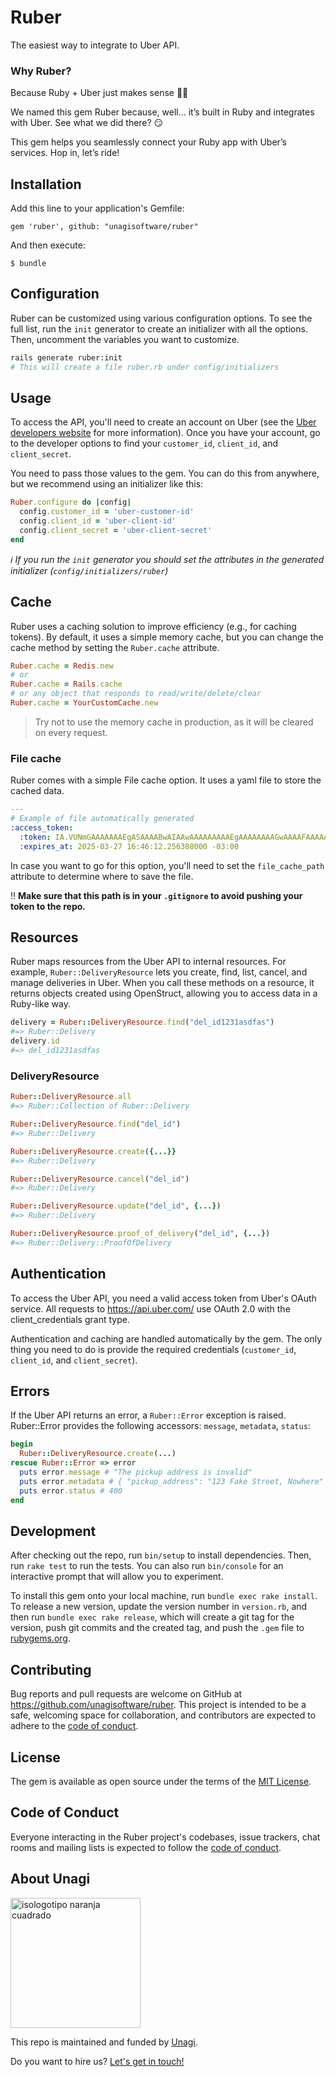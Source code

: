 # Ruber

The easiest way to integrate to Uber API.

### Why Ruber?

Because Ruby + Uber just makes sense 🚗💎

We named this gem Ruber because, well... it’s built in Ruby and integrates with Uber. See what we did there? 😏

This gem helps you seamlessly connect your Ruby app with Uber’s services. Hop in, let’s ride!


## Installation

Add this line to your application's Gemfile:

```
gem 'ruber', github: "unagisoftware/ruber"
```

And then execute:

```
$ bundle
```
## Configuration
Ruber can be customized using various configuration options. To see the full list, run the `init` generator to create an initializer with all the options. Then, uncomment the variables you want to customize.

```bash
rails generate ruber:init
# This will create a file ruber.rb under config/initializers
```

## Usage

To access the API, you'll need to create an account on Uber (see the [Uber developers website](https://developer.uber.com) for more information). Once you have your account, go to the developer options to find your `customer_id`, `client_id`, and `client_secret`.

You need to pass those values to the gem. You can do this from anywhere, but we recommend using an initializer like this:

```ruby
Ruber.configure do |config|
  config.customer_id = 'uber-customer-id'
  config.client_id = 'uber-client-id'
  config.client_secret = 'uber-client-secret'
end
```

_ℹ️ If you run the `init` generator you should set the attributes in the generated initializer (`config/initializers/ruber`)_

## Cache
Ruber uses a caching solution to improve efficiency (e.g., for caching tokens). By default, it uses a simple memory cache,
but you can change the cache method by setting the `Ruber.cache` attribute.

```ruby
Ruber.cache = Redis.new
# or
Ruber.cache = Rails.cache
# or any object that responds to read/write/delete/clear
Ruber.cache = YourCustomCache.new
```

> Try not to use the memory cache in production, as it will be cleared on every request.


### File cache

Ruber comes with a simple File cache option. It uses a yaml file to store the cached data.

```yml
---
# Example of file automatically generated
:access_token:
  :token: IA.VUNmGAAAAAAAEgASAAAABwAIAAwAAAAAAAAAEgAAAAAAAAGwAAAAFAAAAAAADgAQAAQAAAAIAAwAAAAOAAAAhAAAABwAAAAEAAAAEAAAAKbivxMQNu9xZfQn_LJeh75fAAAAcqjQlrRGJjknFRPDLARG0Uj0kIvmkIh7cy_HI8cPjKMP4ja0xAvKLSJ1H9eU1ALQJkExzcMwvMkPyVjpSm-c4Wk1S__oSOK_pkAX1kywZr8sBpP_gtPwBhrz3SF8L6YADAAAALkCO6lUHox2Dp907iQAAABiMGQ4NTgwMy0zOGEwLTQyYjMtODA2ZS03YTRjZjhlMTk2ZWU
  :expires_at: 2025-03-27 16:46:12.256308000 -03:00
```

In case you want to go for this option, you'll need to set the `file_cache_path` attribute to determine where to save the file.

‼️ **Make sure that this path is in your `.gitignore` to avoid pushing your token to the repo.**

## Resources

Ruber maps resources from the Uber API to internal resources. For example, `Ruber::DeliveryResource` lets you create, find, list, cancel, and manage deliveries in Uber. When you call these methods on a resource, it returns objects created using OpenStruct, allowing you to access data in a Ruby-like way.

```ruby
delivery = Ruber::DeliveryResource.find("del_id1231asdfas")
#=> Ruber::Delivery
delivery.id
#=> del_id1231asdfas
```

### DeliveryResource

```ruby
Ruber::DeliveryResource.all
#=> Ruber::Collection of Ruber::Delivery

Ruber::DeliveryResource.find("del_id")
#=> Ruber::Delivery

Ruber::DeliveryResource.create({...}}
#=> Ruber::Delivery

Ruber::DeliveryResource.cancel("del_id")
#=> Ruber::Delivery

Ruber::DeliveryResource.update("del_id", {...})
#=> Ruber::Delivery

Ruber::DeliveryResource.proof_of_delivery("del_id", {...})
#=> Ruber::Delivery::ProofOfDelivery
```

## Authentication
To access the Uber API, you need a valid access token from Uber's OAuth service. All requests to https://api.uber.com/ use OAuth 2.0 with the client_credentials grant type.

Authentication and caching are handled automatically by the gem. The only thing you need to do is provide the required credentials (`customer_id`, `client_id`, and `client_secret`).

## Errors
If the Uber API returns an error, a `Ruber::Error` exception is raised. Ruber::Error provides the following accessors: `message`, `metadata`, `status`:

```ruby
begin
  Ruber::DeliveryResource.create(...)
rescue Ruber::Error => error
  puts error.message # "The pickup address is invalid"
  puts error.metadata # { "pickup_address": "123 Fake Street, Nowhere" }
  puts error.status # 400
end
```

## Development

After checking out the repo, run `bin/setup` to install dependencies. Then, run `rake test` to run the tests. You can also run `bin/console` for an interactive prompt that will allow you to experiment.

To install this gem onto your local machine, run `bundle exec rake install`. To release a new version, update the version number in `version.rb`, and then run `bundle exec rake release`, which will create a git tag for the version, push git commits and the created tag, and push the `.gem` file to [rubygems.org](https://rubygems.org).

## Contributing

Bug reports and pull requests are welcome on GitHub at https://github.com/unagisoftware/ruber. This project is intended to be a safe, welcoming space for collaboration, and contributors are expected to adhere to the [code of conduct](https://github.com/unagisoftware/ruber/blob/master/CODE_OF_CONDUCT.md).

## License

The gem is available as open source under the terms of the [MIT License](https://opensource.org/licenses/MIT).

## Code of Conduct

Everyone interacting in the Ruber project's codebases, issue trackers, chat rooms and mailing lists is expected to follow the [code of conduct](https://github.com/unagisoftware/ruber/blob/master/CODE_OF_CONDUCT.md).

## About Unagi

<img width="208" alt="isologotipo naranja cuadrado" style="margin:auto" src="https://github.com/user-attachments/assets/05750673-b2ba-473a-b8c6-c400a4403a4a" />

This repo is maintained and funded by [Unagi](https://unagisoftware.com). 

Do you want to hire us? [Let's get in touch!](https://unagisoftware.com/#contact)
